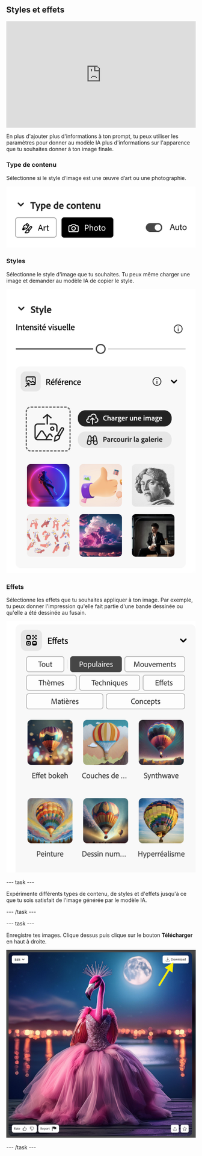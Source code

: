 ## Styles et effets

<html>
  <div style="position: relative; overflow: hidden; padding-top: 56.25%;">
    <iframe style="position: absolute; top: 0; left: 0; right: 0; width: 100%; height: 100%; border: none;" src="https://www.youtube.com/embed/AXQFcthUIMY?rel=0&cc_load_policy=1" allowfullscreen allow="accelerometer; autoplay; clipboard-write; encrypted-media; gyroscope; picture-in-picture; web-share"></iframe>
  </div>
</html>

En plus d'ajouter plus d'informations à ton prompt, tu peux utiliser les paramètres pour donner au modèle IA plus d'informations sur l'apparence que tu souhaites donner à ton image finale.

### Type de contenu

Sélectionne si le style d’image est une œuvre d’art ou une photographie.

![Différents types de contenu - art et photo](images/content-type.png)

### Styles

Sélectionne le style d'image que tu souhaites. Tu peux même charger une image et demander au modèle IA de copier le style.

![Une liste de différents styles d'images à sélectionner](images/styles.png)

### Effets

Sélectionne les effets que tu souhaites appliquer à ton image. Par exemple, tu peux donner l'impression qu'elle fait partie d'une bande dessinée ou qu'elle a été dessinée au fusain.

![Une liste de différents effets d'image à sélectionner](images/effects.png)

--- task ---

Expérimente différents types de contenu, de styles et d'effets jusqu'à ce que tu sois satisfait de l'image générée par le modèle IA.

--- /task ---

--- task ---

Enregistre tes images. Clique dessus puis clique sur le bouton **Télécharger** en haut à droite.

![Image stylisée d'un flamant rose en robe de bal avec une flèche jaune vers un bouton de téléchargement en haut à droite de l'image.](images/final-image.png)

--- /task ---
